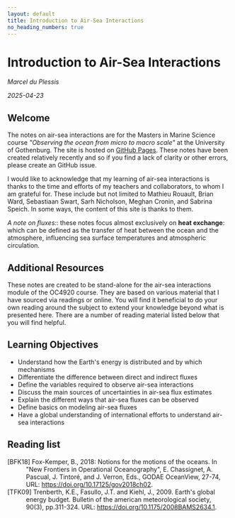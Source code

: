 ```yaml
---
layout: default
title: Introduction to Air-Sea Interactions
no_heading_numbers: true
---
```


<h1>Introduction to Air-Sea Interactions</h1>

*Marcel du Plessis*


*2025-04-23*


## Welcome


The notes on air-sea interactions are for the Masters in Marine Science course *"Observing the ocean from micro to macro scale"* at the University of Gothenburg. The site is hosted on [GitHub Pages](https://github.com/marcelduplessis/air-sea-interactions-notes). These notes have been created relatively recently and so if you find a lack of clarity or other errors, please create an GitHub issue. 

I would like to acknowledge that my learning of air-sea interactions is thanks to the time and efforts of my teachers and collaborators, to whom I am grateful for. These include but not limited to Mathieu Rouault, Brian Ward, Sebastiaan Swart, Sarh Nicholson, Meghan Cronin, and Sabrina Speich. In some ways, the content of this site is thanks to them.

*A note on fluxes:*: these notes focus almost exclusively on **heat exchange**: which can be defined as the transfer of heat between the ocean and the atmosphere, influencing sea surface temperatures and atmospheric circulation. 


## Additional Resources


These notes are created to be stand-alone for the air-sea interactions module of the OC4920 course. They are based on various material that I have sourced via readings or online. You will find it beneficial to do your own reading around the subject to extend your knowledge beyond what is presented here. There are a number of reading material listed below that you will find helpful.

## Learning Objectives

- Understand how the Earth's energy is distributed and by which mechanisms
- Differentiate the difference between direct and indirect fluxes
- Define the variables required to observe air-sea interactions
- Discuss the main sources of uncertainties in air-sea flux estimates
- Explain the different ways that air-sea fluxes can be observed
- Define basics on modeling air-sea fluxes
- Have a global understanding of international efforts to understand air-sea interactions

## Reading list

<div id="BFK18" class="reference">
[BFK18] Fox-Kemper, B., 2018: Notions for the motions of the oceans. In "New Frontiers in Operational Oceanography", E. Chassignet, A. Pascual, J. Tintoré, and J. Verron, Eds., GODAE OceanView, 27-74, URL: <a href="https://doi.org/10.17125/gov2018ch02">https://doi.org/10.17125/gov2018ch02</a>.
</div>

<div id="TFK09" class="reference">
[TFK09] Trenberth, K.E., Fasullo, J.T. and Kiehl, J., 2009. Earth's global energy budget. Bulletin of the american meteorological society, 90(3), pp.311-324. URL: <a href="https://doi.org/10.1175/2008BAMS2634.1">https://doi.org/10.1175/2008BAMS2634.1</a>.
</div>

<style>
.reference {
    text-indent: -3em; /* Negative indent for the first line */
    padding-left: 3em; /* Indent for subsequent lines */
}
</style>

